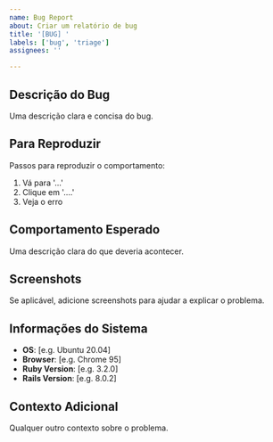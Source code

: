 ```yaml
---
name: Bug Report
about: Criar um relatório de bug
title: '[BUG] '
labels: ['bug', 'triage']
assignees: ''

---
```


## Descrição do Bug
Uma descrição clara e concisa do bug.

## Para Reproduzir
Passos para reproduzir o comportamento:
1. Vá para '...'
2. Clique em '....'
3. Veja o erro

## Comportamento Esperado
Uma descrição clara do que deveria acontecer.

## Screenshots
Se aplicável, adicione screenshots para ajudar a explicar o problema.

## Informações do Sistema
- **OS**: [e.g. Ubuntu 20.04]
- **Browser**: [e.g. Chrome 95]
- **Ruby Version**: [e.g. 3.2.0]
- **Rails Version**: [e.g. 8.0.2]

## Contexto Adicional
Qualquer outro contexto sobre o problema.
